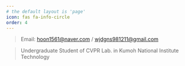 ```yaml
---
# the default layout is 'page'
icon: fas fa-info-circle
order: 4
---
```


> Email: hoon1561@naver.com / wjdgns981211@gmail.com

> Undergraduate Student of CVPR Lab. in Kumoh National Institute Technology 



